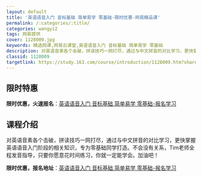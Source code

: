 ```yaml
---
layout: default
title: '英语语音入门 音标基础 简单易学 零基础-限时优惠-网易精品课'
permalink: /:categories/:title/
categories: wangyi2
tags: 网易提供
cover: 1128009.jpg
keywords: 精选网课,网易云课堂,英语语音入门 音标基础 简单易学 零基础
description: 对英语音素各个击破，拼读技巧一网打尽，通过与中文拼音的对比学习，更快掌握英语语音入门阶段的相关知识，专为零基础同学打造。
classid: 1128009
targetlink: https://study.163.com/course/introduction/1128009.htm?share=1&shareId=1025206652&utm_campaign=share&utm_medium=iphoneShare&utm_source=&utm_u=1025206652
---
```


## 限时特惠

**限时优惠，火速报名**：[英语语音入门 音标基础 简单易学 零基础-报名学习](https://study.163.com/course/introduction/1128009.htm?share=1&shareId=1025206652&utm_campaign=share&utm_medium=iphoneShare&utm_source=&utm_u=1025206652)

## 课程介绍

对英语音素各个击破，拼读技巧一网打尽，通过与中文拼音的对比学习，更快掌握英语语音入门阶段的相关知识，专为零基础同学打造。不会没有关系，Tim老师全程发音指导，只要你愿意花时间练习，你就一定能学会。加油吧！

**限时优惠，报名地址**：[英语语音入门 音标基础 简单易学 零基础-报名学习](https://study.163.com/course/introduction/1128009.htm?share=1&shareId=1025206652&utm_campaign=share&utm_medium=iphoneShare&utm_source=&utm_u=1025206652)

